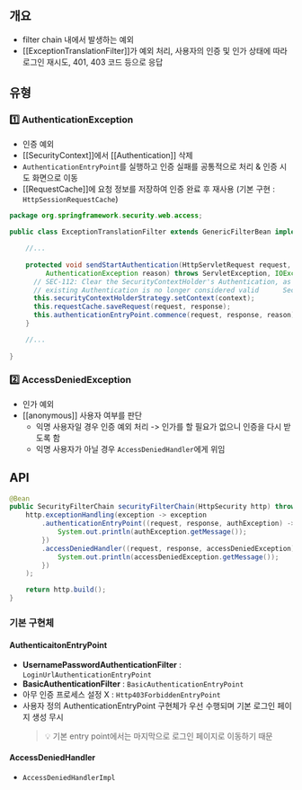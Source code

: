 ## 개요
- filter chain 내에서 발생하는 예외
- [[ExceptionTranslationFilter]]가 예외 처리, 사용자의 인증 및 인가 상태에 따라 로그인 재시도, 401, 403 코드 등으로 응답
## 유형
### 1️⃣ AuthenticationException
- 인증 예외
- [[SecurityContext]]에서 [[Authentication]] 삭제
- `AuthenticationEntryPoint`를 실행하고 인증 실패를 공통적으로 처리 & 인증 시도 화면으로 이동
- [[RequestCache]]에 요청 정보를 저장하여 인증 완료 후 재사용 (기본 구현 : `HttpSessionRequestCache`)

```java
package org.springframework.security.web.access;  
  
public class ExceptionTranslationFilter extends GenericFilterBean implements MessageSourceAware {  

	//...
  
	protected void sendStartAuthentication(HttpServletRequest request, HttpServletResponse response, FilterChain chain,  
		 AuthenticationException reason) throws ServletException, IOException {  
	  // SEC-112: Clear the SecurityContextHolder's Authentication, as the  
	  // existing Authentication is no longer considered valid      SecurityContext context = this.securityContextHolderStrategy.createEmptyContext();  
	  this.securityContextHolderStrategy.setContext(context);  
	  this.requestCache.saveRequest(request, response);  
	  this.authenticationEntryPoint.commence(request, response, reason);  
	}

	//...
  
}
```
### 2️⃣ AccessDeniedException
- 인가 예외
- [[anonymous]] 사용자 여부를 판단
	- 익명 사용자일 경우 인증 예외 처리 -> 인가를 할 필요가 없으니 인증을 다시 받도록 함
	- 익명 사용자가 아닐 경우 `AccessDeniedHandler`에게 위임
## API
```java
@Bean
public SecurityFilterChain securityFilterChain(HttpSecurity http) throws Exception {
	http.exceptionHandling(exception -> exception
		.authenticationEntryPoint((request, response, authException) -> {
			System.out.println(authException.getMessage());
		})
		.accessDeniedHandler((request, response, accessDeniedException) -> {
			System.out.println(accessDeniedException.getMessage());
		})
	);

	return http.build();
}
```
### 기본 구현체
#### AuthenticaitonEntryPoint
- **UsernamePasswordAuthenticationFilter** : `LoginUrlAuthenticationEntryPoint`
- **BasicAuthenticationFilter** : `BasicAuthenticationEntryPoint`
- 아무 인증 프로세스 설정 X :  `Http403ForbiddenEntryPoint`
- 사용자 정의 AuthenticationEntryPoint 구현체가 우선 수행되며 기본 로그인 페이지 생성 무시
	> 💡 기본 entry point에서는 마지막으로 로그인 페이지로 이동하기 때문
#### AccessDeniedHandler
- `AccessDeniedHandlerImpl`